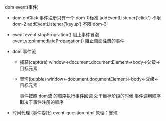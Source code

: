 dom event(事件)
 - dom
   onClick 事件注册只有一个 dom-0标准
   addEventListener('click')  不限  dom-2
   addEventListener('keyup')  不限  dom-3
- event
    event.stopProgration() 阻止事件冒泡
    event.stopImmediatePropagation() 阻止兽面注册的事件
- dom 事件流
  - 捕获(capture)
    window->document.documentElement->body->父级->目标元素
  - 冒泡(bubble)
    window<-document.documentElement<-body<-父级<-目标元素

    事件按照 dom流 的顺序执行事件回调
    处于目标阶段的时候 事件调用顺序取决于事件注册的顺序

- 时间代理 (事件委托)
event-question.html
原理：冒泡 